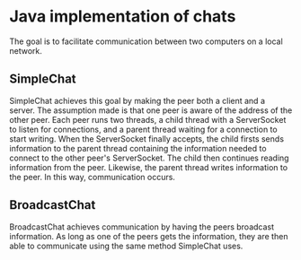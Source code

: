 
# Java implementation of chats

The goal is to facilitate communication between two computers on a local network.

## SimpleChat

SimpleChat achieves this goal by making the peer both a client and a server. The assumption made is that one peer is aware of the address of the other peer. Each peer runs two threads, a child thread with a ServerSocket to listen for connections, and a parent thread waiting for a connection to start writing. When the ServerSocket finally accepts, the child firsts sends information to the parent thread containing the information needed to connect to the other peer's ServerSocket. The child then continues reading information from the peer. Likewise, the parent thread writes information to the peer. In this way, communication occurs.

## BroadcastChat

BroadcastChat achieves communication by having the peers broadcast information. As long as one of the peers gets the information, they are then able to communicate using the same method SimpleChat uses.
